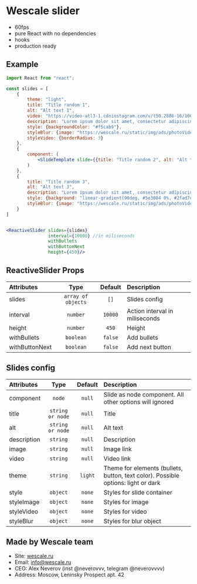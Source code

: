 # Wescale slider
- 60fps
- pure React with no dependencies
- hooks
- production ready



## Example

```jsx
import React from "react";

const slides = [
    {
        theme: "light",
        title: "Title random 1",
        alt: "Alt text 1",
        video: "https://video-atl3-1.cdninstagram.com/v/t50.2886-16/106875667_658798774978543_5671373877917205526_n.mp4?_nc_cat=102&vs=18109725682192620_1488980524&_nc_vs=HBkcFQAYJEdCUExYZ2J2Qi1hS0xGY0NBQlpFcjJWX3hMUk9ia1lMQUFBRhUAAsgBACgAGAAbAYgHdXNlX29pbAExFQAAGAAW2IXxmeKsq0AVAigCQzMsF0AqiDEm6XjVGBJkYXNoX2Jhc2VsaW5lXzFfdjERAHXqBwA%3D&_nc_sid=59939d&efg=eyJ2ZW5jb2RlX3RhZyI6InZ0c192b2RfdXJsZ2VuLjY0MC5mZWVkIn0%3D&_nc_ohc=PJEJK1PMPJIAX9n980i&_nc_ht=video-atl3-1.cdninstagram.com&oh=321bd51556b41e1fe2739fdaec50a8b9&oe=5F28A4E8&_nc_rid=d3e0a062d8",
        description: "Lorem ipsum dolor sit amet, consectetur adipiscing elit, sed do eiusmod tempor incididunt ut labore et dolore magna aliqua. Ut enim ad minim veniam, quis nostrud exercitation ullamco laboris nisi ut aliquip ex ea commodo consequat. Duis aute irure dolor in reprehenderit in voluptate velit esse cillum dolore eu fugiat nulla pariatur.",
        style: {backgroundColor: "#f5cab9"},
        styleBlur: {image: "https://wescale.ru/static/img/ads/photoVideo.jpg"},
        styleVideo: {borderRadius: 3}
    },
    {
        component: (
            <SlideTemplate slide={{title: "Title random 2", alt: "Alt text 2", image: "https://wescale.ru/static/img/ads/photoVideo.jpg", description: "Lorem ipsum dolor sit amet, consectetur adipiscing elit, sed do eiusmod tempor incididunt ut labore et dolore magna aliqua. Ut enim ad minim veniam, quis nostrud exercitation ullamco laboris nisi ut aliquip ex ea commodo consequat.", style: {background: "linear-gradient(90deg, #1d7d70 0%, #1b9887 50%)"}, styleImage: {borderRadius: 3}}}/>
        )
    },
    {
        title: "Title random 3",
        alt: "Alt text 3",
        description: "Lorem ipsum dolor sit amet, consectetur adipiscing elit, sed do eiusmod tempor incididunt ut labore et dolore magna aliqua. Ut enim ad minim veniam, quis nostrud exercitation ullamco laboris nisi ut aliquip ex ea commodo consequat. Duis aute irure dolor in reprehenderit in voluptate velit esse cillum dolore eu fugiat nulla pariatur. Lorem ipsum dolor sit amet, consectetur adipiscing elit, sed do eiusmod tempor incididunt ut labore et dolore magna aliqua. Ut enim ad minim veniam, quis nostrud exercitation ullamco laboris nisi ut aliquip ex ea commodo consequat.",
        style: {background: "linear-gradient(90deg, #5e3084 0%, #2fad7e 85%)"},
        styleBlur: {image: "https://wescale.ru/static/img/ads/photoVideo.jpg"}
    }
]


<ReactiveSlider slides={slides} 
                interval={10000} //in miliseconds
                withBullets 
                withButtonNext  
                height={450}/>
```


## ReactiveSlider Props

| Attributes          |    Type    |     Default      | Description                                                                                                                                          |
| :------------------ | :--------: | :--------------: | :--------------------------------------------------------------------------------------------------------------------------------------------------- |
| slides           |  `array of objects`  |      `[]`      | Slides config                                                                                                       |
| interval           |  `number`  |      `10000`      | Action interval in miliseconds                                                                                   |
| height                |  `number`  | `450` | Height                                                                                                            |
| withBullets             | `boolean`  |      `false`      | Add bullets                                                                                   |
| withButtonNext       | `boolean`  |      `false`      | Add next button                                                                                 |




## Slides config

| Attributes          |    Type    |     Default      | Description                                                                                                                                          |
| :------------------ | :--------: | :--------------: | :--------------------------------------------------------------------------------------------------------------------------------------------------- |
| component           |  `node`  |      `null`      | Slide as node component. All other options will ignored                                                                                                     |
| title           |  `string or node`  |      `null`      | Title                                                                                 |
| alt                |  `string or node`  | `null` | Alt text                                                                                                            |
| description             | `string`  |      `null`      | Description                                                                                |
| image       | `string`  |      `null`      | Image link                                                                          |
| video     | `string` |      `null`      | Video link                                                             |
| theme       | `string`  |      `light`      | Theme for elements (bullets, button, text color). Possible options: light or dark                                                                               |
| style       | `object`  |      `none`      | Styles for slide container                                                                              |
| styleImage       | `object`  |      `none`      | Styles for image                                                                             |
| styleVideo       | `object`  |      `none`      | Styles for video                                                                               |
| styleBlur       | `object`  |      `none`      | Styles for blur object                                                                               |


## Made by Wescale team
- Site: [wescale.ru](wescale.ru)
- Email: info@wescale.ru
- CEO: Alex Neverov (inst @neverovvv, telegram @neverovvvv)
- Address: Moscow, Leninsky Prospect apt. 42
